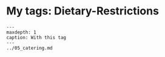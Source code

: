 # My tags: Dietary-Restrictions

```{toctree}
---
maxdepth: 1
caption: With this tag
---
../05_catering.md
```
